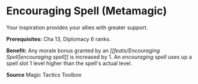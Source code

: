 ﻿---
cssclass: [feats]

---
# Encouraging Spell (Metamagic)

Your inspiration provides your allies with greater support.

**Prerequisites:** Cha 13, Diplomacy 6 ranks.

**Benefit:** Any morale bonus granted by an _[[feats/Encouraging Spell|encouraging spell]]_ is increased by 1. An _encouraging spell_ uses up a spell slot 1 level higher than the spell's actual level.

**Source** Magic Tactics Toolbox